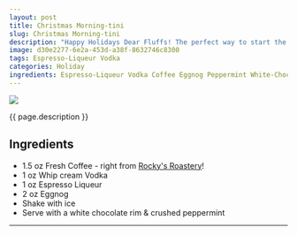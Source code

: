 ```yaml
---
layout: post
title: Christmas Morning-tini
slug: Christmas Morning-tini
description: "Happy Holidays Dear Fluffs! The perfect way to start the morning is with an Eggnog Espresso-tini, I call the “Christmas Morning-tini,” Featuring Rocky’s Roastery’s delicious brew!"
image: d30e2277-6e2a-453d-a38f-8632746c8300
tags: Espresso-Liqueur Vodka
categories: Holiday
ingredients: Espresso-Liqueur Vodka Coffee Eggnog Peppermint White-Chocolate
---
```

<div class="drink-image-post"><img src="{{ site.cdn }}{{ page.image }}/public"></div>

{{ page.description }}

## Ingredients
- 1.5 oz Fresh Coffee - right from [Rocky's Roastery](https://rockysroastery.com/)!
- 1 oz Whip cream Vodka
- 1 oz Espresso Liqueur
- 2 oz Eggnog
- Shake with ice
- Serve with a white chocolate rim & crushed peppermint

<hr>

<div class="drink-media">
</div>